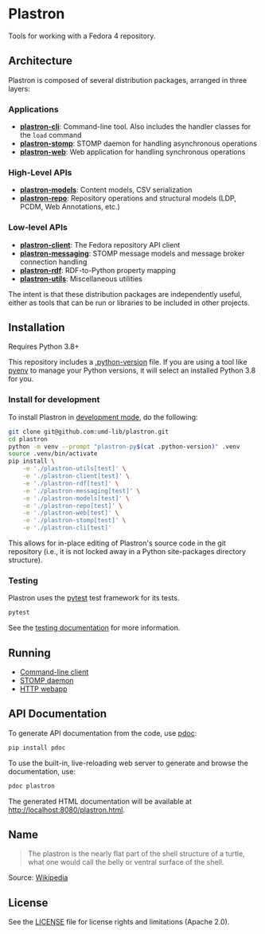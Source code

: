 # Plastron

Tools for working with a Fedora 4 repository.

## Architecture

Plastron is composed of several distribution packages, arranged in three 
layers:

### Applications

* **[plastron-cli](plastron-cli)**: Command-line tool. Also includes the
  handler classes for the `load` command
* **[plastron-stomp](plastron-stomp)**: STOMP daemon for handling
  asynchronous operations
* **[plastron-web](plastron-web)**: Web application for handling
  synchronous operations

### High-Level APIs

* **[plastron-models](plastron-models)**: Content models, CSV
  serialization
* **[plastron-repo](plastron-repo)**: Repository operations and structural
  models (LDP, PCDM, Web Annotations, etc.)

### Low-level APIs

* **[plastron-client](plastron-client)**: The Fedora repository API client
* **[plastron-messaging](plastron-messaging)**: STOMP message models and 
  message broker connection handling
* **[plastron-rdf](plastron-rdf)**: RDF-to-Python property mapping
* **[plastron-utils](plastron-utils)**: Miscellaneous utilities

The intent is that these distribution packages are independently useful,
either as tools that can be run or libraries to be included in other projects.

## Installation

Requires Python 3.8+

This repository includes a [.python-version](.python-version) file. If you are
using a tool like [pyenv] to manage your Python versions, it will select
an installed Python 3.8 for you.

### Install for development

To install Plastron in [development mode], do the following:

```zsh
git clone git@github.com:umd-lib/plastron.git
cd plastron
python -m venv --prompt "plastron-py$(cat .python-version)" .venv
source .venv/bin/activate
pip install \
    -e './plastron-utils[test]' \
    -e './plastron-client[test]' \
    -e './plastron-rdf[test]' \
    -e './plastron-messaging[test]' \
    -e './plastron-models[test]' \
    -e './plastron-repo[test]' \
    -e './plastron-web[test]' \
    -e './plastron-stomp[test]' \
    -e './plastron-cli[test]'
```

This allows for in-place editing of Plastron's source code in the git
repository (i.e., it is not locked away in a Python site-packages directory
structure).

### Testing

Plastron uses the [pytest] test framework for its tests.

```bash
pytest
```

See the [testing documentation](docs/testing.md) for more
information.

## Running

* [Command-line client](plastron-cli/README.md)
* [STOMP daemon](plastron-stomp/README.md)
* [HTTP webapp](plastron-web/README.md)

## API Documentation

To generate API documentation from the code, use [pdoc]:

```bash
pip install pdoc
```

To use the built-in, live-reloading web server to generate and browse the 
documentation, use:

```bash
pdoc plastron
```

The generated HTML documentation will be available at 
<http://localhost:8080/plastron.html>.

## Name

> The plastron is the nearly flat part of the shell structure of a turtle,
> what one would call the belly or ventral surface of the shell.

Source: [Wikipedia](https://en.wikipedia.org/wiki/Turtle_shell#Plastron)

## License

See the [LICENSE](LICENSE.md) file for license rights and
limitations (Apache 2.0).

[development mode]: https://packaging.python.org/tutorials/installing-packages/#installing-from-vcs
[pytest]: https://pypi.org/project/pytest/
[pyenv]: https://github.com/pyenv/pyenv
[pdoc]: https://pdoc.dev/

